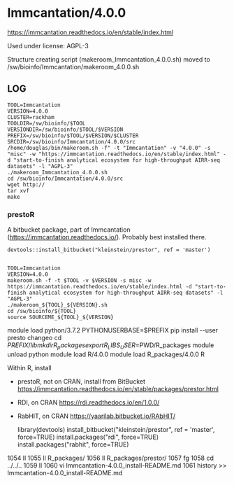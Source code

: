 Immcantation/4.0.0
========================

<https://immcantation.readthedocs.io/en/stable/index.html>

Used under license:
AGPL-3

Structure creating script (makeroom_Immcantation_4.0.0.sh) moved to /sw/bioinfo/Immcantation/makeroom_4.0.0.sh

LOG
---

    TOOL=Immcantation
    VERSION=4.0.0
    CLUSTER=rackham
    TOOLDIR=/sw/bioinfo/$TOOL
    VERSIONDIR=/sw/bioinfo/$TOOL/$VERSION
    PREFIX=/sw/bioinfo/$TOOL/$VERSION/$CLUSTER
    SRCDIR=/sw/bioinfo/Immcantation/4.0.0/src
    /home/douglas/bin/makeroom.sh -f" -t "Immcantation" -v "4.0.0" -s "misc" -w "https://immcantation.readthedocs.io/en/stable/index.html" -d "start-to-finish analytical ecosystem for high-throughput AIRR-seq datasets" -l "AGPL-3"
    ./makeroom_Immcantation_4.0.0.sh
    cd /sw/bioinfo/Immcantation/4.0.0/src
    wget http://
    tar xvf 
    make

### prestoR

A bitbucket package, part of Immcantation (https://immcantation.readthedocs.io/).
Probably best installed there.

    devtools::install_bitbucket("kleinstein/prestor", ref = 'master')


    TOOL=Immcantation
    VERSION=4.0.0
    makeroom.sh -f -t $TOOL -v $VERSION -s misc -w https://immcantation.readthedocs.io/en/stable/index.html -d "start-to-finish analytical ecosystem for high-throughput AIRR-seq datasets" -l "AGPL-3"
    ./makeroom_${TOOL}_${VERSION}.sh 
    cd /sw/bioinfo/${TOOL}
    source SOURCEME_${TOOL}_${VERSION} 

module load python/3.7.2
PYTHONUSERBASE=$PREFIX pip install --user presto changeo
cd $PREFIX/lib
mkdir R_packages
export R_LIBS_USER=$PWD/R_packages
module unload python
module load R/4.0.0
module load R_packages/4.0.0
R

Within R, install

* prestoR, not on CRAN, install from BitBucket https://immcantation.readthedocs.io/en/stable/packages/prestor.html
* RDI, on CRAN   https://rdi.readthedocs.io/en/1.0.0/
* RabHIT, on CRAN https://yaarilab.bitbucket.io/RAbHIT/

    library(devtools)
    install_bitbucket("kleinstein/prestor", ref = 'master', force=TRUE)
    install.packages("rdi", force=TRUE)
    install.packages("rabhit", force=TRUE)


1054  ll
1055  ll R_packages/
1056  ll R_packages/prestor/
1057  fg
1058  cd ../../..
1059  ll
1060  vi Immcantation-4.0.0_install-README.md 
1061  history >> Immcantation-4.0.0_install-README.md 
